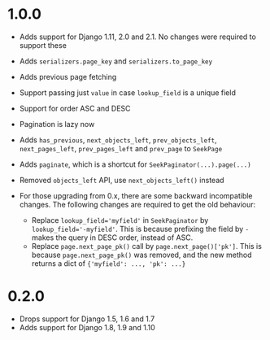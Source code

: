 1.0.0
==================

* Adds support for Django 1.11, 2.0 and 2.1.
  No changes were required to support these
* Adds ``serializers.page_key`` and ``serializers.to_page_key``
* Adds previous page fetching
* Support passing just ``value``
  in case ``lookup_field`` is a unique field
* Support for order ASC and DESC
* Pagination is lazy now
* Adds ``has_previous``, ``next_objects_left``,
  ``prev_objects_left``, ``next_pages_left``,
  ``prev_pages_left`` and ``prev_page`` to ``SeekPage``
* Adds ``paginate``, which is a shortcut
  for ``SeekPaginator(...).page(...)``
* Removed ``objects_left`` API, use
  ``next_objects_left()`` instead
* For those upgrading from 0.x, there are
  some backward incompatible changes.
  The following changes are required
  to get the old behaviour:

  * Replace ``lookup_field='myfield'`` in ``SeekPaginator`` by
    ``lookup_field='-myfield'``. This is because prefixing the field
    by ``-`` makes the query in DESC order, instead of ASC.
  * Replace ``page.next_page_pk()`` call by ``page.next_page()['pk']``.
    This is because ``page.next_page_pk()`` was removed, and the new
    method returns a dict of ``{'myfield': ..., 'pk': ...}``

0.2.0
==================

* Drops support for Django 1.5, 1.6 and 1.7
* Adds support for Django 1.8, 1.9 and 1.10
